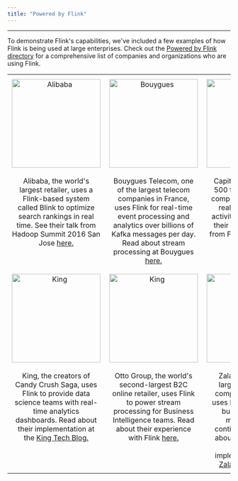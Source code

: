 ```yaml
---
title: "Powered by Flink"
---
```


<!-- --------------------------------------------- -->
<!--                Powered by Flink
<!-- --------------------------------------------- -->

----
<head>
<style>
   th, td {
   padding: 10px;
   }
</style>
</head>

<p>To demonstrate Flink's capabilities, we've included a few examples of how Flink is being used at large enterprises. Check out the <a href="https://cwiki.apache.org/confluence/display/FLINK/Powered+by+Flink" target='_blank'>Powered by Flink directory</a> for a comprehensive list of companies and organizations who are using Flink.</p>

<table width="800" align="center" border="0">
   <tr>
      <td width="33%" align="center" valign="center">
         <img src="{{ site.baseurl }}/img/alibaba-logo.png" width="200"  alt="Alibaba" />
      </td>
      <td width="33%" align="center" valign="center">
         <img src="{{ site.baseurl }}/img/bouygues-logo.jpg" width="200"  alt="Bouygues" />
      </td>
      <td width="34%" align="center" valign="center">
         <img src="{{ site.baseurl }}/img/capital-one-logo.png" width="200"  alt="Capital One" />
      </td>
   </tr>
   <tr>
      <td width="33%" align="center" valign="top">
         Alibaba, the world's largest retailer, uses a Flink-based system called Blink to optimize search rankings in real time. See their talk from Hadoop Summit 2016 San Jose <a href="https://www.youtube.com/watch?v=_Nw8NTdIq9A" target='_blank'>here.</a>
      </td>
      <td width="33%" align="center" valign="top">
         Bouygues Telecom, one of the largest telecom companies in France, uses Flink for real-time event processing and analytics over billions of Kafka messages per day. Read about stream processing at Bouygues <a href="http://data-artisans.com/flink-at-bouygues-html/" target='_blank'>here.</a>
      </td>
      <td width="34%" align="center" valign="top">
         Capital One, a Fortune 500 financial services company, uses Flink for real-time customer activity monitoring. See their case study slides from Flink Forward 2015 <a href="http://www.slideshare.net/FlinkForward/flink-case-study-capital-one" target='_blank'>here.</a>
      </td>
   </tr>
   <tr>
      <td width="33%" align="center" valign="center">
         <img src="{{ site.baseurl }}/img/king-logo.png" width="200" alt="King" />
      </td>
      <td width="33%" align="center" valign="center">
         <img src="{{ site.baseurl }}/img/otto-group-logo.jpg" width="200" alt="King" />
      </td>
      <td width="34%" align="center" valign="center">
         <img src="{{ site.baseurl }}/img/zalando-logo.png" width="200" alt="Zalando" />
      </td>
   </tr>
   <tr>
      <td width="33%" align="center" valign="top">
         King, the creators of Candy Crush Saga, uses Flink to provide data science teams with real-time analytics dashboards. Read about their implementation at the <a href="https://techblog.king.com/rbea-scalable-real-time-analytics-king/" target='_blank'>King Tech Blog.</a>
      </td>
      <td width="33%" align="center" valign="top">
         Otto Group, the world's second-largest B2C online retailer, uses Flink to power stream processing for Business Intelligence teams. Read about their experience with Flink <a href="http://data-artisans.com/how-we-selected-apache-flink-at-otto-group/" target='_blank'>here.</a> 
         </td>
      <td width="34%" align="center" valign="top">
         Zalando, one of the largest ecommerce companies in Europe, uses Flink for real-time business process monitoring and continuous ETL. Read about their evaluation process and implementation at the <a href="https://tech.zalando.de/blog/apache-showdown-flink-vs.-spark/" target='_blank'>Zalando Tech Blog.</a> 
      </td>
   </tr>
</table>